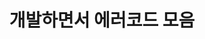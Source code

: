 ---
title: "개발하면서 에러코드 모음"
permalink: /categories/error/
layout: category
author_profile: true
taxonomy: error
sidebar:
  nav : "docs"
---